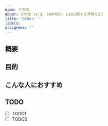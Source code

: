 ```yaml
---
name: その他
about: その他 (e.g. CAMPHOR- Labに関する質問など)
title: "other: "
labels:
assignees: ""
---
```


## 概要

<!-- 簡潔に書く -->

## 目的

<!-- このアイディアの背景やコンテキストを書く -->

## こんな人におすすめ

<!-- 使用言語や技術領域(Webフロント、Webバックエンド、ネイティブ、機械学習など) -->

<!-- ## 詳細情報は個別に見出しを作る -->

## TODO

- [ ] TODO1
- [ ] TODO2
